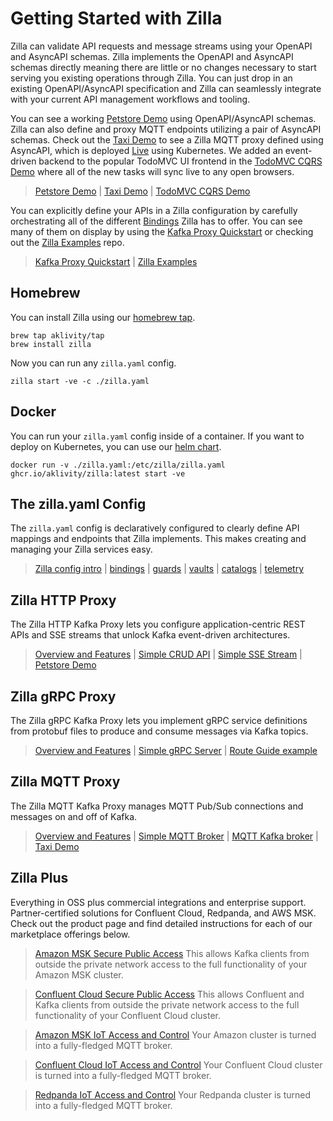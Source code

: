 # Getting Started with Zilla

Zilla can validate API requests and message streams using your OpenAPI and AsyncAPI schemas. Zilla implements the OpenAPI and AsyncAPI schemas directly meaning there are little or no changes necessary to start serving you existing operations through Zilla. You can just drop in an existing OpenAPI/AsyncAPI specification and Zilla can seamlessly integrate with your current API management workflows and tooling.

You can see a working [Petstore Demo](https://github.com/aklivity/zilla-demos/tree/main/petstore) using OpenAPI/AsyncAPI schemas. Zilla can also define and proxy MQTT endpoints utilizing a pair of AsyncAPI schemas. Check out the [Taxi Demo](https://github.com/aklivity/zilla-demos/tree/main/taxi) to see a Zilla MQTT proxy defined using AsyncAPI, which is deployed [Live](https://taxi.aklivity.io/) using Kubernetes. We added an event-driven backend to the popular TodoMVC UI frontend in the [TodoMVC CQRS Demo](https://github.com/aklivity/zilla-demos/tree/main/todo-mvc-cqrs) where all of the new tasks will sync live to any open browsers.

> [Petstore Demo](https://github.com/aklivity/zilla-demos/tree/main/petstore) | [Taxi Demo](https://github.com/aklivity/zilla-demos/tree/main/taxi) | [TodoMVC CQRS Demo](https://github.com/aklivity/zilla-demos/tree/main/todo-mvc-cqrs)

You can explicitly define your APIs in a Zilla configuration by carefully orchestrating all of the different [Bindings](../concepts/config-intro.md#Bindings) Zilla has to offer. You can see many of them on display by using the [Kafka Proxy Quickstart](../tutorials/quickstart/kafka-proxies.md) or checking out the [Zilla Examples](https://github.com/aklivity/zilla-examples) repo.

> [Kafka Proxy Quickstart](../tutorials/quickstart/kafka-proxies.md) | [Zilla Examples](https://github.com/aklivity/zilla-examples)

## Homebrew

You can install Zilla using our [homebrew tap](https://github.com/aklivity/homebrew-tap).

```bash:no-line-numbers
brew tap aklivity/tap
brew install zilla
```

Now you can run any `zilla.yaml` config.

```bash:no-line-numbers
zilla start -ve -c ./zilla.yaml
```

## Docker

You can run your `zilla.yaml` config inside of a container. If you want to deploy on Kubernetes, you can use our [helm chart](./deploy-operate.md).

```bash:no-line-numbers
docker run -v ./zilla.yaml:/etc/zilla/zilla.yaml ghcr.io/aklivity/zilla:latest start -ve
```

## The zilla.yaml Config

The `zilla.yaml` config is declaratively configured to clearly define API mappings and endpoints that Zilla implements. This makes creating and managing your Zilla services easy.

> [Zilla config intro](../concepts/config-intro.md) | [bindings](../reference/config/overview.md#bindings) | [guards](../reference/config/overview.md#guards) | [vaults](../reference/config/overview.md#vaults) | [catalogs](../reference/config/overview.md#catalogs) | [telemetry](../reference/config/overview.md#telemetry)

## Zilla HTTP Proxy

The Zilla HTTP Kafka Proxy lets you configure application-centric REST APIs and SSE streams that unlock Kafka event-driven architectures.

> [Overview and Features](../concepts/kafka-proxies/http-proxy.md) | [Simple CRUD API](../tutorials/rest/rest-intro.md) | [Simple SSE Stream](../tutorials/sse/sse-intro.md) | [Petstore Demo](https://github.com/aklivity/zilla-demos/tree/main/petstore)

## Zilla gRPC Proxy

The Zilla gRPC Kafka Proxy lets you implement gRPC service definitions from protobuf files to produce and consume messages via Kafka topics.

> [Overview and Features](../concepts/kafka-proxies/http-proxy.md) | [Simple gRPC Server](../tutorials/grpc/grpc-intro.md) | [Route Guide example](../how-tos/grpc/grpc.route-guide.service.md)

## Zilla MQTT Proxy

The Zilla MQTT Kafka Proxy manages MQTT Pub/Sub connections and messages on and off of Kafka.

> [Overview and Features](../concepts/kafka-proxies/http-proxy.md) | [Simple MQTT Broker](../tutorials/mqtt/mqtt-intro.md) | [MQTT Kafka broker](../how-tos/mqtt/mqtt.kafka.broker.md) | [Taxi Demo](https://github.com/aklivity/zilla-demos/tree/main/taxi)

## Zilla Plus <FontIcon icon="aky-zilla-plus"/>

Everything in OSS plus commercial integrations and enterprise support. Partner-certified solutions for Confluent Cloud, Redpanda, and AWS MSK. Check out the [<ZillaPlus/>](https://www.aklivity.io/products/zilla-plus) product page and find detailed instructions for each of our marketplace offerings below.

> [Amazon MSK Secure Public Access](../solutions/how-tos/amazon-msk/secure-public-access/overview.md)
> This allows Kafka clients from outside the private network access to the full functionality of your Amazon MSK cluster.

> [Confluent Cloud Secure Public Access](../solutions/how-tos/confluent-cloud/secure-public-access.md)
> This allows Confluent and Kafka clients from outside the private network access to the full functionality of your Confluent Cloud cluster.

> [Amazon MSK IoT Access and Control](../solutions/how-tos/confluent-cloud/iot-ingest-control.md)
> Your Amazon cluster is turned into a fully-fledged MQTT broker.

> [Confluent Cloud IoT Access and Control](../solutions/how-tos/confluent-cloud/iot-ingest-control.md)
> Your Confluent Cloud cluster is turned into a fully-fledged MQTT broker.

> [Redpanda IoT Access and Control](../solutions/how-tos/confluent-cloud/iot-ingest-control.md)
> Your Redpanda cluster is turned into a fully-fledged MQTT broker.
